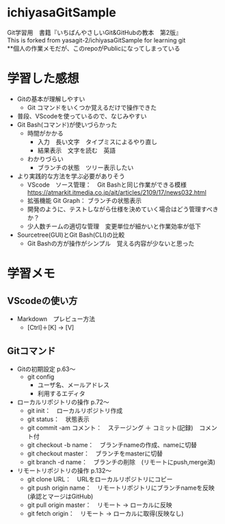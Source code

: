 # ichiyasaGitSample
Git学習用　書籍『いちばんやさしいGit&GitHubの教本　第2版』  
This is forked from yasagit-2/ichiyasaGitSample for learning git  
**個人の作業メモだが、このrepoがPublicになってしまっている  

# 学習した感想
- Gitの基本が理解しやすい
    - Git コマンドをいくつか覚えるだけで操作できた
- 普段、VScodeを使っているので、なじみやすい
- Git Bash(コマンド)が使いづらかった
    - 時間がかかる
        - 入力　長い文字　タイプミスによるやり直し
        - 結果表示　文字を読む　英語
    - わかりづらい
        - ブランチの状態　ツリー表示したい
- より実践的な方法を学ぶ必要がありそう
    - VScode　ソース管理：　Git Bashと同じ作業ができる模様
    https://atmarkit.itmedia.co.jp/ait/articles/2109/17/news032.html
    - 拡張機能 Git Graph： ブランチの状態表示
    - 開発のように、テストしながら仕様を決めていく場合はどう管理すべきか？
    - 少人数チームの適切な管理　変更単位が細かいと作業効率が低下
- Sourcetree(GUI)とGit Bash(CLI)の比較
    - Git Bashの方が操作がシンプル　覚える内容が少ないと思った

# 学習メモ
## VScodeの使い方
- Markdown　プレビュー方法
    - [Ctrl]＋[K] → [V]

## Gitコマンド
- Gitの初期設定 p.63～
    - git config
        - ユーザ名、メールアドレス
        - 利用するエディタ
- ローカルリポジトリの操作 p.72～
    - git init：　ローカルリポジトリ作成
    - git status：　状態表示
    - git commit -am コメント：　ステージング ＋ コミット(記録)　コメント付
    - git checkout -b name：　ブランチnameの作成、nameに切替
    - git checkout master：　ブランチをmasterに切替
    - git branch -d name：　ブランチの削除　(リモートにpush,merge済)
- リモートリポジトリの操作 p.132～
    - git clone URL：　URLをローカルリポジトリにコピー
    - git push origin name：　リモートリポジトリにブランチnameを反映 (承認とマージはGitHub)
    - git pull origin master：　リモート → ローカルに反映
    - git fetch origin：　リモート → ローカルに取得(反映なし)
